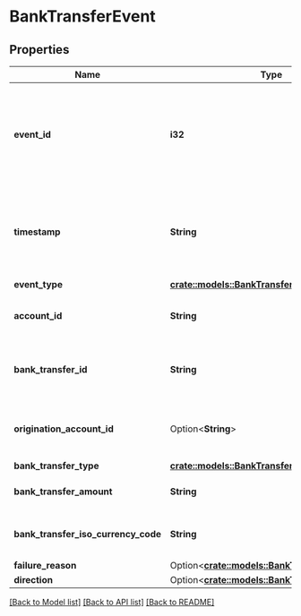 # BankTransferEvent

## Properties

Name | Type | Description | Notes
------------ | ------------- | ------------- | -------------
**event_id** | **i32** | Plaid’s unique identifier for this event. IDs are sequential unsigned 64-bit integers. | 
**timestamp** | **String** | The datetime when this event occurred. This will be of the form `2006-01-02T15:04:05Z`. | 
**event_type** | [**crate::models::BankTransferEventType**](BankTransferEventType.md) |  | 
**account_id** | **String** | The account ID associated with the bank transfer. | 
**bank_transfer_id** | **String** | Plaid’s unique identifier for a bank transfer. | 
**origination_account_id** | Option<**String**> | The ID of the origination account that this balance belongs to. | 
**bank_transfer_type** | [**crate::models::BankTransferType**](BankTransferType.md) |  | 
**bank_transfer_amount** | **String** | The bank transfer amount. | 
**bank_transfer_iso_currency_code** | **String** | The currency of the bank transfer amount. | 
**failure_reason** | Option<[**crate::models::BankTransferFailure**](BankTransferFailure.md)> |  | 
**direction** | Option<[**crate::models::BankTransferDirection**](BankTransferDirection.md)> |  | 

[[Back to Model list]](../README.md#documentation-for-models) [[Back to API list]](../README.md#documentation-for-api-endpoints) [[Back to README]](../README.md)


